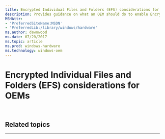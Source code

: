 ```yaml
---
title: Encrypted Individual Files and Folders (EFS) considerations for OEMs
description: Provides guidance on what an OEM should do to enable Encrypted Individual Files and Folders (EFS)
MSHAttr:
- 'PreferredSiteName:MSDN'
- 'PreferredLib:/library/windows/hardware'
ms.author: dawnwood
ms.date: 07/20/2017
ms.topic: article
ms.prod: windows-hardware
ms.technology: windows-oem
---
```


# Encrypted Individual Files and Folders (EFS) considerations for OEMs


 

## Related topics


****
